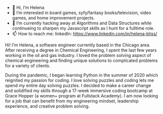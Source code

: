 - 👋 Hi, I’m Helena
- 👀 I’m interested in board games, syfy/fantasy books/television, video games, and home improvement projects.
- 🌱 I’m currently hacking away at Algorithms and Data Structures while continueing to sharpen my Javascript skills as I hunt for a fulltime role. 
- 📫 How to reach me: linkedIn: https://www.linkedin.com/in/helena-bliss/

Hi! I'm Helena, a software engineer currently based in the Chicago area. After receiving a degree in Chemical Engineering, I spent the last few years working in the oil and gas industry. I loved the problem solving aspect of chemical engineering and finding unique solutions to complicated problems for a variety of clients. 

During the pandemic, I began learning Python in the summer of 2020 which reignited my passion for coding. I love solving puzzles and coding lets me spend my entire day solving puzzles. I decided to make a career change and solidified my skills through a 17-week immersive coding bootcamp at Grace Hopper (a women+ program at Fullstack Academy). I am now looking for a job that can benefit from my engineering mindset, leadership experience, and creative problem solving. 

<!---
hbliss2/hbliss2 is a ✨ special ✨ repository because its `README.md` (this file) appears on your GitHub profile.
You can click the Preview link to take a look at your changes.
--->
